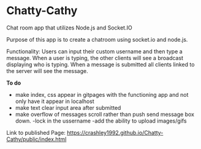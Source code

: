 # Chatty-Cathy
Chat room app that utilizes Node.js and Socket.IO

Purpose of this app is to create a chatroom using socket.io and node.js. 

Functionality: Users can input their custom username and then type a message. When a user is typing, the other clients will see a broadcast displaying who is typing. When a message is submitted all clients linked to the server will see the message. 

**To do**
- make index, css appear in gitpages with the functioning app and not only have it appear in localhost
- make text clear input area after submitted
- make overflow of messages scroll rather than push send message box down. 
-lock in the ussername
-add the ability to upload images/gifs
 
 Link to published Page: https://crashley1992.github.io/Chatty-Cathy/public/index.html
